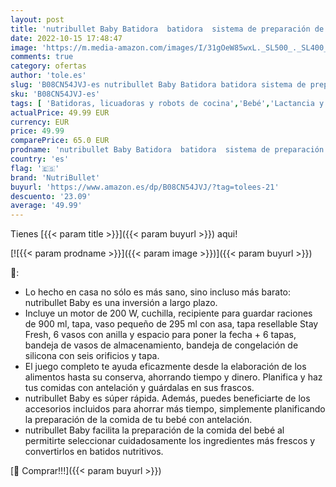 ```yaml
---
layout: post
title: 'nutribullet Baby Batidora  batidora  sistema de preparación de alimentos para bebés  componentes y accesorios sin BPA  potencia de 250 W  NBY100'
date: 2022-10-15 17:48:47
image: 'https://m.media-amazon.com/images/I/31gOeW85wxL._SL500_._SL400_.jpg'
comments: true
category: ofertas
author: 'tole.es'
slug: 'B08CN54JVJ-es nutribullet Baby Batidora batidora sistema de preparación...'
sku: 'B08CN54JVJ-es'
tags: [ 'Batidoras, licuadoras y robots de cocina','Bebé','Lactancia y alimentación','Robots de cocina','bebés','nutribullet','🇪🇸', ]
actualPrice: 49.99 EUR
currency: EUR
price: 49.99
comparePrice: 65.0 EUR
prodname: 'nutribullet Baby Batidora  batidora  sistema de preparación de alimentos para bebés  componentes y accesorios sin BPA  potencia de 250 W  NBY100'
country: 'es'
flag: '🇪🇸'
brand: 'NutriBullet'
buyurl: 'https://www.amazon.es/dp/B08CN54JVJ/?tag=tolees-21'
descuento: '23.09'
average: '49.99'
---
```


Tienes [{{< param title >}}]({{< param buyurl >}}) aqui!

[![{{< param prodname >}}]({{< param image >}})]({{< param buyurl >}})

🔎:

- Lo hecho en casa no sólo es más sano, sino incluso más barato: nutribullet Baby es una inversión a largo plazo.
- Incluye un motor de 200 W, cuchilla, recipiente para guardar raciones de 900 ml, tapa, vaso pequeño de 295 ml con asa, tapa resellable Stay Fresh, 6 vasos con anilla y espacio para poner la fecha + 6 tapas, bandeja de vasos de almacenamiento, bandeja de congelación de silicona con seis orificios y tapa.
- El juego completo te ayuda eficazmente desde la elaboración de los alimentos hasta su conserva, ahorrando tiempo y dinero. Planifica y haz tus comidas con antelación y guárdalas en sus frascos.
- nutribullet Baby es súper rápida. Además, puedes beneficiarte de los accesorios incluidos para ahorrar más tiempo, simplemente planificando la preparación de la comida de tu bebé con antelación.
- nutribullet Baby facilita la preparación de la comida del bebé al permitirte seleccionar cuidadosamente los ingredientes más frescos y convertirlos en batidos nutritivos.

[🛒 Comprar!!!]({{< param buyurl >}})
